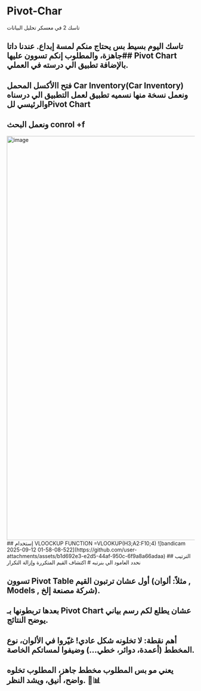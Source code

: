 # Pivot-Char
تاسك 2 في معسكر تحليل البيانات
## تاسك اليوم بسيط بس يحتاج منكم لمسة إبداع. عندنا داتا جاهزة، والمطلوب إنكم تسوون عليها## Pivot Chart بالإضافة تطبيق الي درسته في العملي.

## فتح االأكسل المحمل Car Inventory(Car Inventory) ونعمل نسخة منها نسميه تطبيق لعمل التطبيق الي درسناه والرئيسي للPivot Chart
## ونعمل البحث conrol +f 
<img width="1920" height="1080" alt="image" src="https://github.com/user-attachments/assets/0f636364-4c93-4dfc-a420-4e8185d58421" />
## إستخدام VLOOCKUP FUNCTION 
=VLOOKUP(H3;A2:F10;4)
![bandicam 2025-09-12 01-58-08-522](https://github.com/user-attachments/assets/b1d692e3-e2d5-44af-950c-6f9a8a66adaa)
## الترتيب نحدد العامود الي بنرتبه
# اكتشاف القيم المتكررة وإزالة التكرار

## تسوون Pivot Table أول عشان ترتبون القيم (مثلاً: ألوان , Models , شركة مصنعة إلخ).

## بعدها تربطونها بـ Pivot Chart عشان يطلع لكم رسم بياني يوضح النتائج.

## أهم نقطة: لا تخلونه شكل عادي! غيّروا في الألوان، نوع المخطط (أعمدة، دوائر، خطي…) وضيفوا لمساتكم الخاصة.

## يعني مو بس المطلوب مخطط جاهز، المطلوب تخلوه واضح، أنيق، ويشد النظر. 🎨📊
